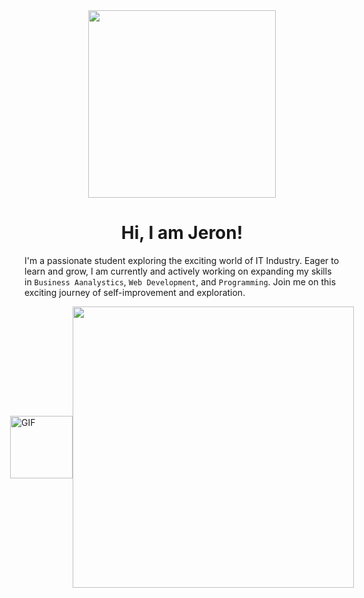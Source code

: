 <div align="center">
  <img src="https://64.media.tumblr.com/769d9fd2b638f6d762e864d1d5bec0a0/f4a5e03bf2c36314-64/s540x810/4c36e853b65250b33766fd06b79600b5a32340f0.gifv" width="300" />
  <h1>Hi, I am Jeron!</h1>
</div>

I'm a passionate student exploring the exciting world of IT Industry. Eager to learn and grow, I am currently and actively working on expanding my skills in `Business Aanalystics`, `Web Development`, and `Programming`. Join me on this exciting journey of self-improvement and exploration.

<!--
**jeronscc/jeronscc** is a ✨ _special_ ✨ repository because its `README.md` (this file) appears on your GitHub profile.

Here are some ideas to get you started:

- 🔭 I’m currently working on ...
- 🌱 I’m currently learning ...
- 👯 I’m looking to collaborate on ...
- 🤔 I’m looking for help with ...
- 💬 Ask me about ...
- 📫 How to reach me: ...
- 😄 Pronouns: ...
- ⚡ Fun fact: ...
-->


<div style="display: flex; justify-content: center; align-items: center;">
  <img alt="GIF" src="https://media.giphy.com/media/du3J3cXyzhj75IOgvA/giphy.gif" width="100" height="100"/>
  <img src="https://spotify-github-profile.vercel.app/api/view?uid=t4mymdstafxi5okftsl52f4ts&cover_image=true&theme=novatorem&show_offline=false&background_color=121212&interchange=false&bar_color=53b14f&bar_color_cover=false" width="450" />


</div>
